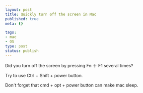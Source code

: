 ```yaml
--- 
layout: post
title: Quickly turn off the screen in Mac
published: true
meta: {}

tags: 
- mac
- OS
type: post
status: publish
---
```

<p>Did you turn off the screen by pressing Fn ＋ F1 several times?</p>
<p>Try to use Ctrl + Shift + power button.</p>
<p>Don't forget that cmd + opt + power button can make mac sleep.</p>
